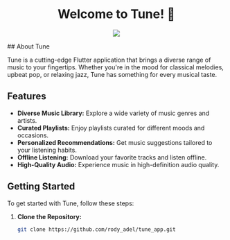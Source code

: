 <h1 align="center">Welcome to Tune! 🎵</h1>

<p align="center">
  <a href="https://github.com/rody_adel/tune_app">
    <img src="https://img.shields.io/badge/Tune-Discover%20Music-orange?style=for-the-badge">
  </a>
</p>
## About Tune

Tune is a cutting-edge Flutter application that brings a diverse range of music to your fingertips. Whether you're in the mood for classical melodies, upbeat pop, or relaxing jazz, Tune has something for every musical taste.

## Features

- **Diverse Music Library:** Explore a wide variety of music genres and artists.
- **Curated Playlists:** Enjoy playlists curated for different moods and occasions.
- **Personalized Recommendations:** Get music suggestions tailored to your listening habits.
- **Offline Listening:** Download your favorite tracks and listen offline.
- **High-Quality Audio:** Experience music in high-definition audio quality.

## Getting Started

To get started with Tune, follow these steps:

1. **Clone the Repository:**
   ```bash
   git clone https://github.com/rody_adel/tune_app.git
